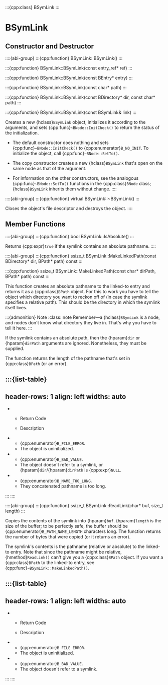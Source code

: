 :::{cpp:class} BSymLink
:::

# BSymLink

## Constructor and Destructor

::::{abi-group}
:::{cpp:function} BSymLink::BSymLink()
:::

:::{cpp:function} BSymLink::BSymLink(const entry_ref* ref)
:::

:::{cpp:function} BSymLink::BSymLink(const BEntry* entry)
:::

:::{cpp:function} BSymLink::BSymLink(const char* path)
:::

:::{cpp:function} BSymLink::BSymLink(const BDirectory* dir, const char* path)
:::

:::{cpp:function} BSymLink::BSymLink(const BSymLink& link)
:::

Creates a new {hclass}`BSymLink` object, initializes it according to the
arguments, and sets {cpp:func}`~BNode::InitCheck()` to return the status of
the initialization.

-   The default constructor does nothing and sets
{cpp:func}`~BNode::InitCheck()` to {cpp:enumerator}`B_NO_INIT`. To
initialize the object, call {cpp:func}`~BNode::SetTo()`.

-   The copy constructor creates a new {hclass}`BSymLink` that's open on the
same node as that of the argument.

-   For information on the other constructors, see the analogous
{cpp:func}`~BNode::SetTo()` functions in the {cpp:class}`BNode` class;
{hclass}`BSymLink` inherits them without change.
::::

::::{abi-group}
:::{cpp:function} virtual BSymLink::~BSymLink()
:::

Closes the object's file descriptor and destroys the object.
::::

## Member Functions

::::{abi-group}
:::{cpp:function} bool BSymLink::IsAbsolute()
:::

Returns {cpp:expr}`true` if the symlink contains an absolute pathname.
::::

::::{abi-group}
:::{cpp:function} ssize_t BSymLink::MakeLinkedPath(const BDirectory* dir, BPath* path) const
:::

:::{cpp:function} ssize_t BSymLink::MakeLinkedPath(const char* dirPath, BPath* path) const
:::

This function creates an absolute pathname to the linked-to entry and
returns it as a {cpp:class}`BPath` object. For this to work you have to
tell the object which directory you want to reckon off of (in case the
symlink specifies a relative path). This should be the directory in which
the symlink itself lives.

:::{admonition} Note
:class: note
Remember—a {hclass}`BSymLink` is a node, and nodes don't know what
directory they live in. That's why you have to tell it here.
:::

If the symlink contains an absolute path, then the {hparam}`dir` or
{hparam}`dirPath` arguments are ignored. Nonetheless, they must be
supplied.

The function returns the length of the pathname that's set in
{cpp:class}`BPath` (or an error).

:::{list-table}
---
header-rows: 1
align: left
widths: auto
---
-
	- Return Code

	- Description

-
	- {cpp:enumerator}`B_FILE_ERROR`.
	- The object is uninitialized.
-
	- {cpp:enumerator}`B_BAD_VALUE`.
	- The object doesn't refer to a symlink, or {hparam}`dir`/{hparam}`dirPath`
		is {cpp:expr}`NULL`.
-
	- {cpp:enumerator}`B_NAME_TOO_LONG`.
	- They concatenated pathname is too long.

:::
::::

::::{abi-group}
:::{cpp:function} ssize_t BSymLink::ReadLink(char* buf, size_t length)
:::

Copies the contents of the symlink into {hparam}`buf`. {hparam}`length` is
the size of the buffer; to be perfectly safe, the buffer should be
{cpp:enumerator}`B_PATH_NAME_LENGTH` characters long. The function returns
the number of bytes that were copied (or it returns an error).

The symlink's contents is the pathname (relative or absolute) to the
linked-to entry. Note that since the pathname might be relative,
{hmethod}`ReadLink()` can't give you a {cpp:class}`BPath` object. If you
want a {cpp:class}`BPath` to the linked-to entry, see
{cpp:func}`~BSymLink::MakeLinkedPath()`.

:::{list-table}
---
header-rows: 1
align: left
widths: auto
---
-
	- Return Code

	- Description

-
	- {cpp:enumerator}`B_FILE_ERROR`.
	- The object is uninitialized.
-
	- {cpp:enumerator}`B_BAD_VALUE`.
	- The object doesn't refer to a symlink.

:::
::::
